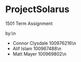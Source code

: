 # ProjectSolarus
1501 Term Assignment

by:\n
  - Connor Clysdale 100976216\n 
  - Alif Islam      100967488\n
  - Matt Mayer      100969802\n
